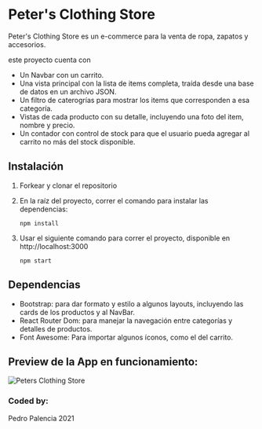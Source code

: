# Peter's Clothing Store

Peter's Clothing Store es un e-commerce para la venta de ropa, zapatos y accesorios.

este proyecto cuenta con

- Un Navbar con un carrito.
- Una vista principal con la lista de items completa, traída desde una base de datos en un archivo JSON.
- Un filtro de caterogrías para mostrar los items que corresponden a esa categoría.
- Vistas de cada producto con su detalle, incluyendo una foto del item, nombre y precio.
- Un contador con control de stock para que el usuario pueda agregar al carrito no más del stock disponible.

## Instalación

1. Forkear y clonar el repositorio

2. En la raíz del proyecto, correr el comando para instalar las dependencias: 

   ```
   npm install
   ```

3. Usar el siguiente comando para correr el proyecto, disponible en http://localhost:3000

   ```
   npm start
   ```
## Dependencias

- Bootstrap: para dar formato y estilo a algunos layouts, incluyendo las cards de los productos y al NavBar.
- React Router Dom: para manejar la navegación entre categorías y detalles de productos.
- Font Awesome: Para importar algunos íconos, como el del carrito.

## Preview de la App en funcionamiento:

![Peters Clothing Store](https://i.ibb.co/WWHtYHr/ecomerce-primer-entrega.gif)

### Coded by:
Pedro Palencia
2021
